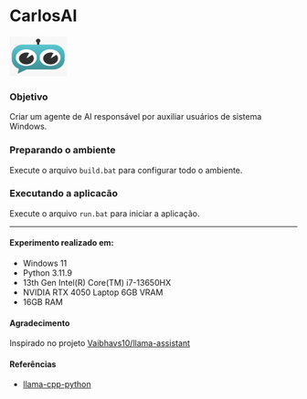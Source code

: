 # CarlosAI
<img src="app/assets/icon_chatbot.png" alt="MarineGEO circle logo" style="height: 70px; width:100px;"/>

### Objetivo
Criar um agente de AI responsável por auxiliar usuários de sistema Windows.

### Preparando o ambiente
Execute o arquivo `build.bat` para configurar todo o ambiente.

### Executando a aplicacão
Execute o arquivo `run.bat` para iniciar a aplicação.

___

#### Experimento realizado em:
- Windows 11
- Python 3.11.9
- 13th Gen Intel(R) Core(TM) i7-13650HX
- NVIDIA RTX 4050 Laptop 6GB VRAM
- 16GB RAM

#### Agradecimento
Inspirado no projeto [Vaibhavs10/llama-assistant](https://github.com/Vaibhavs10/llama-assistant)

#### Referências
- [llama-cpp-python](https://github.com/abetlen/llama-cpp-python)
